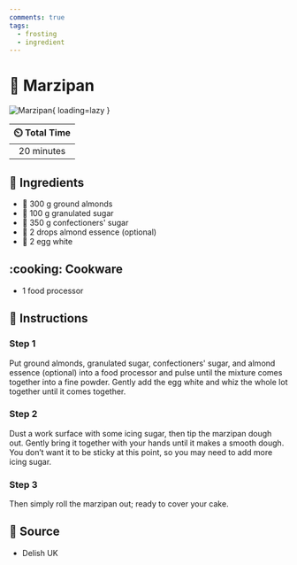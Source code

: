 ```yaml
---
comments: true
tags:
  - frosting
  - ingredient
---
```

# :dango: Marzipan

![Marzipan](../../assets/images/marzipan.jpg){ loading=lazy }

| :timer_clock: Total Time |
|:-----------------------: |
| 20 minutes |

## :salt: Ingredients

- :chestnut: 300 g ground almonds
- :candy: 100 g granulated sugar
- :candy: 350 g confectioners' sugar
- :chestnut: 2 drops almond essence (optional)
- :egg: 2 egg white

## :cooking: Cookware

- 1 food processor

## :pencil: Instructions

### Step 1

Put ground almonds, granulated sugar, confectioners' sugar, and almond essence (optional) into a food processor and
pulse until the mixture comes together into a fine powder. Gently add the egg white and whiz the whole lot together
until it comes together.

### Step 2

Dust a work surface with some icing sugar, then tip the marzipan dough out. Gently bring it together with your hands
until it makes a smooth dough. You don’t want it to be sticky at this point, so you may need to add more icing sugar.

### Step 3

Then simply roll the marzipan out; ready to cover your cake.

## :link: Source

- Delish UK
